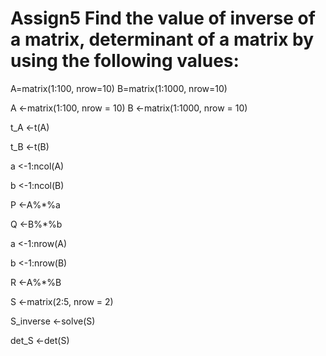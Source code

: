 # Assign5 Find the value of inverse of a matrix, determinant of a matrix by using the following values:
A=matrix(1:100, nrow=10)
B=matrix(1:1000, nrow=10)

A <-matrix(1:100, nrow = 10)
B <-matrix(1:1000, nrow = 10)

t_A <-t(A)

t_B <-t(B)

a <-1:ncol(A)

b <-1:ncol(B)

P <-A%*%a

Q <-B%*%b

a <-1:nrow(A)

b <-1:nrow(B)

R <-A%*%B

S <-matrix(2:5, nrow = 2)

S_inverse <-solve(S)

det_S <-det(S)
